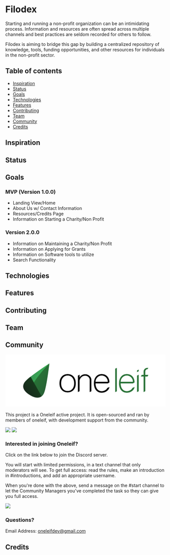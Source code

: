 # Filodex

Starting and running a non-profit organization can be an intimidating process. Information and resources are often spread across multiple channels and best practices are seldom recorded for others to follow.

Filodex is aiming to bridge this gap by building a centralized repository of knowledge, tools, funding opportunities, and other resources for individuals in the non-profit sector. 

## Table of contents
* [Inspiration](#inspiration)
* [Status](#status)
* [Goals](#goals)
* [Technologies](#technologies)
* [Features](#features)
* [Contributing](#contributing)
* [Team](#team)
* [Community](#community)
* [Credits](#credits)

## Inspiration	

## Status

## Goals

### MVP (Version 1.0.0)
* Landing View/Home
* About Us w/ Contact Information
* Resources/Credits Page
* Information on Starting a Charity/Non Profit
	
### Version 2.0.0
* Information on Maintaining a Charity/Non Profit
* Information on Applying for Grants
* Information on Software tools to utilize
* Search Functionality
	
## Technologies

## Features

## Contributing

## Team

## Community

![](https://github.com/oneleif/olDocs/blob/master/assets/images/oneleif_logos/full_logo/oneleif_whiteback.png)

This project is a Oneleif active project. It is open-sourced and ran by members of oneleif, with development support from the community.

[![](https://img.shields.io/badge/oneleif-Twitter-blue.svg)](https://twitter.com/oneleifdev)
[![](https://img.shields.io/badge/oneleif-YouTube-red.svg)](https://www.youtube.com/channel/UC3HN0jID38K0Vb_WChvgQmA)

### Interested in joining Oneleif?
Click on the link below to join the Discord server.

You will start with limited permissions, in a text channel that only moderators will see. To get full access: read the rules, make an introduction in #introductions, and add an appropriate username.

When you're done with the above, send a message on the #start channel to let the Community Managers you've completed the task so they can give you full access.

[![](https://img.shields.io/badge/oneleif-Discord-7284be.svg)](https://discord.gg/tv9UdJK)

### Questions?
Email Address: oneleifdev@gmail.com 

## Credits

